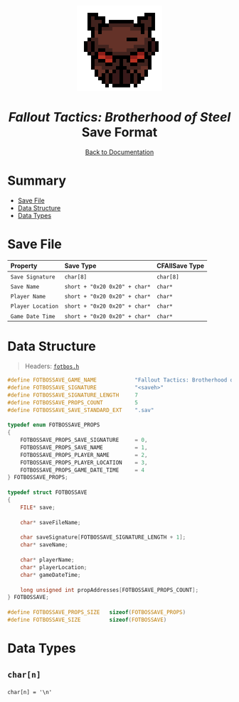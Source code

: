<div align="center">

![Fallout Tactics: Brotherhood of Steel Logo 192x192](../assets/fotbos/fotbos_logo_192x192.png)

# *Fallout Tactics: Brotherhood of Steel* Save Format

[Back to Documentation](../DOCS.md)

</div>



# Summary

* [Save File](#save-file)
* [Data Structure](#data-structure)
* [Data Types](#data-types)



# Save File

| Property          | Save Type                     | CFAllSave Type |
| :---------------- | :---------------------------- | :------------- |
| `Save Signature`  | `char[8]`                     | `char[8]`      |
| `Save Name`       | `short + "0x20 0x20" + char*` | `char*`        |
| `Player Name`     | `short + "0x20 0x20" + char*` | `char*`        |
| `Player Location` | `short + "0x20 0x20" + char*` | `char*`        |
| `Game Date Time`  | `short + "0x20 0x20" + char*` | `char*`        |



# Data Structure

> Headers: [`fotbos.h`](../src/fotbos.h)

```c
#define FOTBOSSAVE_GAME_NAME            "Fallout Tactics: Brotherhood of Steel"
#define FOTBOSSAVE_SIGNATURE            "<saveh>"
#define FOTBOSSAVE_SIGNATURE_LENGTH     7
#define FOTBOSSAVE_PROPS_COUNT          5
#define FOTBOSSAVE_SAVE_STANDARD_EXT    ".sav"

typedef enum FOTBOSSAVE_PROPS
{
    FOTBOSSAVE_PROPS_SAVE_SIGNATURE     = 0,
    FOTBOSSAVE_PROPS_SAVE_NAME          = 1,
    FOTBOSSAVE_PROPS_PLAYER_NAME        = 2,
    FOTBOSSAVE_PROPS_PLAYER_LOCATION    = 3,
    FOTBOSSAVE_PROPS_GAME_DATE_TIME     = 4
} FOTBOSSAVE_PROPS;

typedef struct FOTBOSSAVE
{
    FILE* save;

    char* saveFileName;

    char saveSignature[FOTBOSSAVE_SIGNATURE_LENGTH + 1];
    char* saveName;

    char* playerName;
    char* playerLocation;
    char* gameDateTime;

    long unsigned int propAddresses[FOTBOSSAVE_PROPS_COUNT];
} FOTBOSSAVE;

#define FOTBOSSAVE_PROPS_SIZE   sizeof(FOTBOSSAVE_PROPS)
#define FOTBOSSAVE_SIZE         sizeof(FOTBOSSAVE)
```



# Data Types

## `char[n]`

`char[n] = '\n'`
